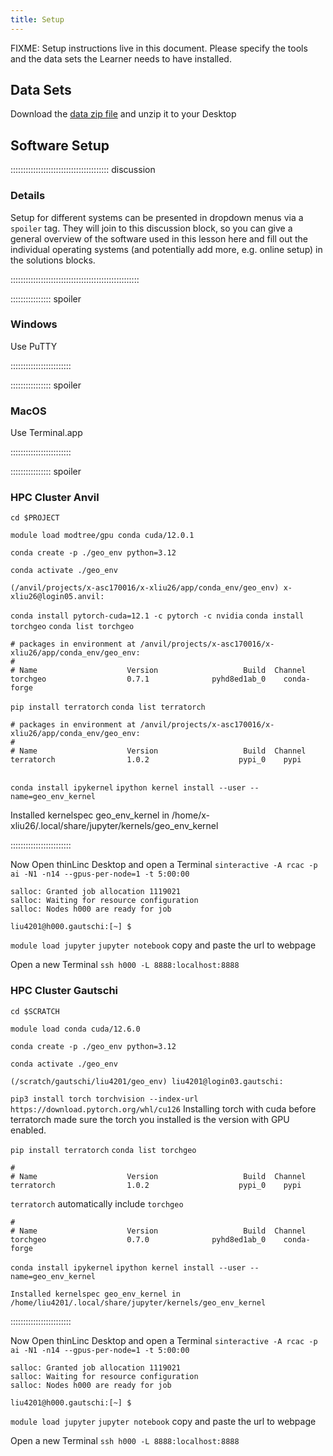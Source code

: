 ```yaml
---
title: Setup
---
```


FIXME: Setup instructions live in this document. Please specify the tools and
the data sets the Learner needs to have installed.

## Data Sets

<!--
FIXME: place any data you want learners to use in `episodes/data` and then use
       a relative link ( [data zip file](data/lesson-data.zip) ) to provide a
       link to it, replacing the example.com link.
-->
Download the [data zip file](https://example.com/FIXME) and unzip it to your Desktop

## Software Setup

::::::::::::::::::::::::::::::::::::::: discussion

### Details

Setup for different systems can be presented in dropdown menus via a `spoiler`
tag. They will join to this discussion block, so you can give a general overview
of the software used in this lesson here and fill out the individual operating
systems (and potentially add more, e.g. online setup) in the solutions blocks.

:::::::::::::::::::::::::::::::::::::::::::::::::::

:::::::::::::::: spoiler

### Windows

Use PuTTY

::::::::::::::::::::::::

:::::::::::::::: spoiler

### MacOS

Use Terminal.app

::::::::::::::::::::::::


:::::::::::::::: spoiler

### HPC Cluster Anvil
```cd $PROJECT``` 

```module load modtree/gpu conda cuda/12.0.1```

```conda create -p ./geo_env python=3.12```

```conda activate ./geo_env```

```(/anvil/projects/x-asc170016/x-xliu26/app/conda_env/geo_env) x-xliu26@login05.anvil:```

```conda install pytorch-cuda=12.1 -c pytorch -c nvidia```
```conda install torchgeo```
```conda list torchgeo```

```
# packages in environment at /anvil/projects/x-asc170016/x-xliu26/app/conda_env/geo_env:
#                                                                               
# Name                    Version                   Build  Channel              
torchgeo                  0.7.1              pyhd8ed1ab_0    conda-forge  
```
```pip install terratorch```
```conda list terratorch```

```
# packages in environment at /anvil/projects/x-asc170016/x-xliu26/app/conda_env/geo_env:
#
# Name                    Version                   Build  Channel
terratorch                1.0.2                    pypi_0    pypi
 
```

```conda install ipykernel```
```ipython kernel install --user --name=geo_env_kernel```

Installed kernelspec geo_env_kernel in /home/x-xliu26/.local/share/jupyter/kernels/geo_env_kernel

::::::::::::::::::::::::

Now Open thinLinc Desktop and open a Terminal
```sinteractive -A rcac -p ai -N1 -n14 --gpus-per-node=1 -t 5:00:00```

```
salloc: Granted job allocation 1119021
salloc: Waiting for resource configuration
salloc: Nodes h000 are ready for job

liu4201@h000.gautschi:[~] $
```

```module load jupyter```
```jupyter notebook```
copy and paste the url to webpage

Open a new Terminal
```ssh h000 -L 8888:localhost:8888```

### HPC Cluster Gautschi
```cd $SCRATCH```

```module load conda cuda/12.6.0```

```conda create -p ./geo_env python=3.12```

```conda activate ./geo_env```

```(/scratch/gautschi/liu4201/geo_env) liu4201@login03.gautschi:```

```pip3 install torch torchvision --index-url https://download.pytorch.org/whl/cu126```
Installing torch with cuda before terratorch made sure the torch you installed is the version with GPU enabled.

```pip install terratorch```
```conda list torchgeo```

```# packages in environment at /scratch/gautschi/liu4201/geo_env:
#
# Name                    Version                   Build  Channel
terratorch                1.0.2                    pypi_0    pypi
```
`terratorch` automatically include `torchgeo`

```# packages in environment at /scratch/gautschi/liu4201/geo_env:
#
# Name                    Version                   Build  Channel
torchgeo                  0.7.0              pyhd8ed1ab_0    conda-forge
```

```conda install ipykernel```
```ipython kernel install --user --name=geo_env_kernel```

```Installed kernelspec geo_env_kernel in /home/liu4201/.local/share/jupyter/kernels/geo_env_kernel```

::::::::::::::::::::::::

Now Open thinLinc Desktop and open a Terminal
```sinteractive -A rcac -p ai -N1 -n14 --gpus-per-node=1 -t 5:00:00```

```
salloc: Granted job allocation 1119021
salloc: Waiting for resource configuration
salloc: Nodes h000 are ready for job

liu4201@h000.gautschi:[~] $
```

```module load jupyter```
```jupyter notebook```
copy and paste the url to webpage

Open a new Terminal
```ssh h000 -L 8888:localhost:8888```

